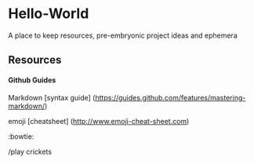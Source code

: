 # Hello-World
A place to keep resources, pre-embryonic project ideas and ephemera 
## Resources 
#### Github Guides 
Markdown [syntax guide] (https://guides.github.com/features/mastering-markdown/) 

emoji [cheatsheet] (http://www.emoji-cheat-sheet.com)

:bowtie: 

/play crickets
